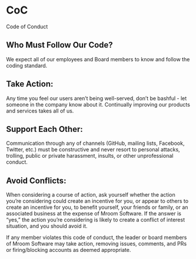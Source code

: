 # CoC
Code of Conduct

## Who Must Follow Our Code?

We expect all of our employees and Board members to know and follow the coding standard.

## Take Action:

Any time you feel our users aren’t being well-served, don’t be bashful - let someone in the company know about it. Continually improving our products and services takes all of us.

## Support Each Other:

Communication through any of channels (GitHub, mailing lists, Facebook, Twitter, etc.) must be constructive and never resort to personal attacks, trolling, public or private harassment, insults, or other unprofessional conduct.

## Avoid Conflicts:

When considering a course of action, ask yourself whether the action you’re considering could create an incentive for you, or appear to others to create an incentive for you, to benefit yourself, your friends or family, or an associated business at the expense of Mroom Software. If the answer is “yes,” the action you’re considering is likely to create a conflict of interest situation, and you should avoid it.

If any member violates this code of conduct, the leader or board members of Mroom Software may take action, removing issues, comments, and PRs or firing/blocking accounts as deemed appropriate.


